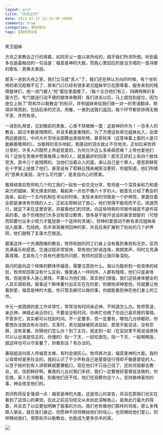 ```yaml
---
layout: post
title: "方舟之行"
date: 2013-07-15 12:14:39 +0800
comments: true
categories: 服侍感动
tags: [服侍感动]
---
```


笑玉姐妹

方舟之家教会之行的得着，如同天父一直以来所给的，超乎我们所求所想。听到最多也是最触动的一句话是：福音是神的大能，而我心里回应的是当天唱的一首诗歌的歌名：恩典太美丽。

那天一进到方舟之家，我们立马就“丢人”了，我们还在辨认方向的时候，有个坐轮椅的弟兄眨眼不见了，原来门口已经有很多弟兄姐妹早已在那等着，服务来到的残障肢体们，<!-- more -->他一进门被人“抢”着往里面推了。（每个主日他们有三、四辆特殊的复康大巴，专门接送行动不便的肢体来敬拜）我们进去以后，马上就找到座位，因为座位上贴了“耶和华以勒教会”的标识，并有姐妹来给我们做一对一的粤语翻译，想得非常周到，包括后来的交流，用餐，一直到送我们返回，每个环节都安排得无微不至、井然有序。

一进到礼拜堂，见到眼前的景象，心里不禁微微一震：这是神的作为！一百多人的教会，超过半数是残障的，并且多数是重残的，为了方便这些弟兄姐妹出入，会堂两边是座位，中间大片空地全部腾出来放轮椅，甚至轮床（这意味着上面的人是只能躺着敬拜的）。当敬拜的音乐响起，我感动的泪水就止不住地流，正如后来牧师分享的，许多人问既然上帝是慈爱的，为何允许这么多疾病苦难？上帝也爱他们吗？这些在苦难中赞美敬拜上帝的人，就是最好的回答！那天正好赶上有四个肢体受洗，其中三个是残障的，当他们当着众人的面，承认自己是个罪人，感恩耶稣死在十字架上拯救了他们，甚至说有了耶稣比残疾被医治更好，你就知道，他们所唱的“恩典太美丽，没什么可代替”，是发自内心的赞美。

敬拜结束后牧师和几个同工我们一起有一些交流分享，牧师是一个深具亲和力和感染力的姐妹，荣光焕发的她，看起来一点也不像六十岁的人。她首先介绍了教会的由来。起初一个主内机构在寻址的时候，发现未来的邻居是一个护养院，里面住着全部是身体有伤残的人士，正如主耶稣动了慈心，他们觉得不能视而不见，绕道而行，就定下来在这里安家，并服事他们的邻居。向这些特殊的邻居传福音不是件容易的事，由于伤残他们大多没有受过教育，很多是不能开说话的甚至弱智的（可想而知要付出多少努力才能拯救一个这样的灵魂）。但神的爱感动不断有弟兄姐妹来加入服事，包括她。伤羊渐渐被领回神的家，并且后来扩展到了别处的几个护养院，他们就租了复康大巴接送。

服事这样一个充满困难的教会，牧师和她的同工们身上没有看到重担和无奈，反而充满喜乐和感恩。交通过程非常愉快，常有他们妙语连珠，爽朗笑声，同时又充满着真理。尤其有几个具有代表性的问题，牧师的回答让我印象深刻。

我问的是向这个特殊的群体传福音，需要注意些什么。我以为能听到一些具体的经验，牧师却回答没有什么区别，像普通人一样的传。人都有残障，他们只是身体残，但是很多人是心里残，不要以为他们弱，其实他们很强，我们这些身体健全的人其实很软弱。服事这个群体要付出实实在在的爱，你跟他讲神爱他，你就要让他看到爱，福音是神的大能，你只管去做可以做的事，你就能看到神在他们身上的工作。

中元一直困惑的是工作非常忙，常常没有时间亲近神，不知道怎么办。牧师答道，亲近神，神就必亲近你们。不要说没有时间，你再忙也做了你自己喜欢做的事情。不管多忙，其实都可以找到时间。不一定要多，但一定要有，哪怕几分钟都好。你要想办法就会有办法的。文革时，弟兄姐妹被抓进监狱，那里不能说话，没有崇拜，没有圣餐，你猜他们怎么办？到了主日，就走到一起（在监狱里不用说话很快可以认出谁是信主的，你懂的）指一下天，一起吃面包，指一下天，一起喝稀饭，就这样也可以守圣餐了，你看到没？有办法的。

春丽姐说向家人传福音太难，有时会很灰心。牧师再次说，福音是神的大能。我的父母曾经是黑社会的，我妈认识了不少声称自己是基督徒行得却不像基督徒的人，以至于她听到有人讲耶稣就要爆粗口，现在他们不只自己信了，还劝邻居都去教会，说，信耶稣好啊，看我的儿女对我们多好。我们一定要做好基督徒该做的，你在做，家人在冷眼看，别看他们还不信，他们在观察你这个人，坚持做神喜悦的事，神会改变他们的。

其间牧师反复强调一点：福音是神的大能，这是信心的宣告，并且在那我们也实在看到了这信心的果效。在此之前这句经文从未如此深触我心，是我此行最大的得着，并且去了以后更加明确了服事的方向，我们也有像他们那样的邻居，那么多残障人朋友，就在我们身边，但愿神不但将赐给他们的信心，也将赐给他们爱心，同样赐给我们，使耶和华以勒教会，也能成为更多伤羊的家。

<img src="{{ root_url }}/images/blog-img/to-hk-church.jpg" />
